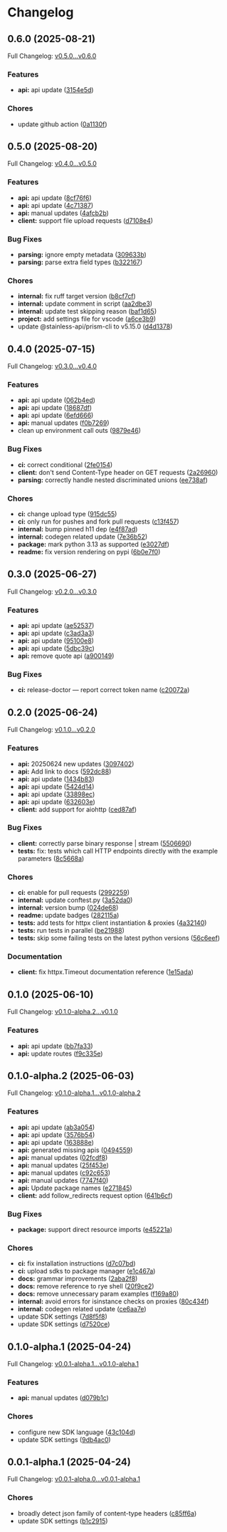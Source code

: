 # Changelog

## 0.6.0 (2025-08-21)

Full Changelog: [v0.5.0...v0.6.0](https://github.com/dinaricrypto/dinari-api-sdk-python/compare/v0.5.0...v0.6.0)

### Features

* **api:** api update ([3154e5d](https://github.com/dinaricrypto/dinari-api-sdk-python/commit/3154e5d214e59bb52a2f004769f4cc1dac44964e))


### Chores

* update github action ([0a1130f](https://github.com/dinaricrypto/dinari-api-sdk-python/commit/0a1130f9302e9b4d805360450ac886092a49b46e))

## 0.5.0 (2025-08-20)

Full Changelog: [v0.4.0...v0.5.0](https://github.com/dinaricrypto/dinari-api-sdk-python/compare/v0.4.0...v0.5.0)

### Features

* **api:** api update ([8cf76f6](https://github.com/dinaricrypto/dinari-api-sdk-python/commit/8cf76f6326e3aba1ae820964b7eaf5fb1b926545))
* **api:** api update ([4c71387](https://github.com/dinaricrypto/dinari-api-sdk-python/commit/4c71387e66a1496d1599c969218672b6aaf839a8))
* **api:** manual updates ([4afcb2b](https://github.com/dinaricrypto/dinari-api-sdk-python/commit/4afcb2b25da6c8809e06216c5146914dffbf9465))
* **client:** support file upload requests ([d7108e4](https://github.com/dinaricrypto/dinari-api-sdk-python/commit/d7108e4d251ec891863baf31642c8931c1f575ee))


### Bug Fixes

* **parsing:** ignore empty metadata ([309633b](https://github.com/dinaricrypto/dinari-api-sdk-python/commit/309633bce74a59d20fe84541baff1163f471aa48))
* **parsing:** parse extra field types ([b322167](https://github.com/dinaricrypto/dinari-api-sdk-python/commit/b32216714b2ba41f28bbbb5ffbf5c0ed8f4544d2))


### Chores

* **internal:** fix ruff target version ([b8cf7cf](https://github.com/dinaricrypto/dinari-api-sdk-python/commit/b8cf7cfd5bb5bc1e4807e01c8e1a2477efd9688b))
* **internal:** update comment in script ([aa2dbe3](https://github.com/dinaricrypto/dinari-api-sdk-python/commit/aa2dbe3c1012869fc6db1d74ebdc0696d3d6e9f7))
* **internal:** update test skipping reason ([baf1d65](https://github.com/dinaricrypto/dinari-api-sdk-python/commit/baf1d65c30d15871af704211a582cd5a9b14773a))
* **project:** add settings file for vscode ([a6ce3b9](https://github.com/dinaricrypto/dinari-api-sdk-python/commit/a6ce3b980be1352f3999960f9c9c4532d9e4ff29))
* update @stainless-api/prism-cli to v5.15.0 ([d4d1378](https://github.com/dinaricrypto/dinari-api-sdk-python/commit/d4d1378834dee9ca2acd095c751c20db13bfc08d))

## 0.4.0 (2025-07-15)

Full Changelog: [v0.3.0...v0.4.0](https://github.com/dinaricrypto/dinari-api-sdk-python/compare/v0.3.0...v0.4.0)

### Features

* **api:** api update ([062b4ed](https://github.com/dinaricrypto/dinari-api-sdk-python/commit/062b4eda3563aa73fca7dbe4735a7a358f62e31a))
* **api:** api update ([18687df](https://github.com/dinaricrypto/dinari-api-sdk-python/commit/18687df51e42b3b230c98fe33150717ee87e7f5a))
* **api:** api update ([6efd666](https://github.com/dinaricrypto/dinari-api-sdk-python/commit/6efd666acd802404ef727b48900345eb03c0c19b))
* **api:** manual updates ([f0b7269](https://github.com/dinaricrypto/dinari-api-sdk-python/commit/f0b72693b21c4d6b1ea322a943f5f04e8cacd69b))
* clean up environment call outs ([9879e46](https://github.com/dinaricrypto/dinari-api-sdk-python/commit/9879e46c19e12f605f5feced83093b666b1226fe))


### Bug Fixes

* **ci:** correct conditional ([2fe0154](https://github.com/dinaricrypto/dinari-api-sdk-python/commit/2fe0154f57b1d983185a21de2cb9ac3bf2cc42e9))
* **client:** don't send Content-Type header on GET requests ([2a26960](https://github.com/dinaricrypto/dinari-api-sdk-python/commit/2a269604e9060be0a7e5c254f71805a7bf7d2ff3))
* **parsing:** correctly handle nested discriminated unions ([ee738af](https://github.com/dinaricrypto/dinari-api-sdk-python/commit/ee738af1400653a5455ca14904e7df23b7337959))


### Chores

* **ci:** change upload type ([915dc55](https://github.com/dinaricrypto/dinari-api-sdk-python/commit/915dc554aec9251172307a12dfbb916053396d4b))
* **ci:** only run for pushes and fork pull requests ([c13f457](https://github.com/dinaricrypto/dinari-api-sdk-python/commit/c13f45750abb16f41f3e17fd9f2e65f87fdabec7))
* **internal:** bump pinned h11 dep ([e4f87ad](https://github.com/dinaricrypto/dinari-api-sdk-python/commit/e4f87add975c4452a8a6a1e217c2c81897ddc7e8))
* **internal:** codegen related update ([7e36b52](https://github.com/dinaricrypto/dinari-api-sdk-python/commit/7e36b52e8bcde9019df821753f6fe98a00ea874f))
* **package:** mark python 3.13 as supported ([e3027df](https://github.com/dinaricrypto/dinari-api-sdk-python/commit/e3027df4ee8c81d93bdf68b8264cc8b49eeb7c4e))
* **readme:** fix version rendering on pypi ([6b0e7f0](https://github.com/dinaricrypto/dinari-api-sdk-python/commit/6b0e7f0c412f68ba5ec635bef0c59d6e557a0ab6))

## 0.3.0 (2025-06-27)

Full Changelog: [v0.2.0...v0.3.0](https://github.com/dinaricrypto/dinari-api-sdk-python/compare/v0.2.0...v0.3.0)

### Features

* **api:** api update ([ae52537](https://github.com/dinaricrypto/dinari-api-sdk-python/commit/ae5253773516747852d3793dd340bf0c456104cc))
* **api:** api update ([c3ad3a3](https://github.com/dinaricrypto/dinari-api-sdk-python/commit/c3ad3a3a70e29f7f1b2515053b6cf239f3a317ce))
* **api:** api update ([95100e8](https://github.com/dinaricrypto/dinari-api-sdk-python/commit/95100e808c6f862e1ac9dae91e8205067800dc4c))
* **api:** api update ([5dbc39c](https://github.com/dinaricrypto/dinari-api-sdk-python/commit/5dbc39c860970cdd6506c38b18c14063ecffec7e))
* **api:** remove quote api ([a900149](https://github.com/dinaricrypto/dinari-api-sdk-python/commit/a900149713273507525e3c5b6da11f3bb12cbde3))


### Bug Fixes

* **ci:** release-doctor — report correct token name ([c20072a](https://github.com/dinaricrypto/dinari-api-sdk-python/commit/c20072acf3ecbe32d58773f96b7edfb951c6420e))

## 0.2.0 (2025-06-24)

Full Changelog: [v0.1.0...v0.2.0](https://github.com/dinaricrypto/dinari-api-sdk-python/compare/v0.1.0...v0.2.0)

### Features

* **api:** 20250624 new updates ([3097402](https://github.com/dinaricrypto/dinari-api-sdk-python/commit/3097402e70929580ab8d7c9c49f96c16eda8fcde))
* **api:** Add link to docs ([592dc88](https://github.com/dinaricrypto/dinari-api-sdk-python/commit/592dc88ef6831a841e00e41cf9fdb4b9d1ac3b0a))
* **api:** api update ([1434b83](https://github.com/dinaricrypto/dinari-api-sdk-python/commit/1434b8339761282b1503b352e81ef5fd82199eab))
* **api:** api update ([5424d14](https://github.com/dinaricrypto/dinari-api-sdk-python/commit/5424d148109eaabbb02cac8dac27c3f460dcc780))
* **api:** api update ([33898ec](https://github.com/dinaricrypto/dinari-api-sdk-python/commit/33898ecd7d19336ee33d72148c3e0185082437a8))
* **api:** api update ([632603e](https://github.com/dinaricrypto/dinari-api-sdk-python/commit/632603ee5e21a39dc8d9c3587b9b8823b644cb54))
* **client:** add support for aiohttp ([ced87af](https://github.com/dinaricrypto/dinari-api-sdk-python/commit/ced87af0a491995f7d57f6865cda004274362527))


### Bug Fixes

* **client:** correctly parse binary response | stream ([5506690](https://github.com/dinaricrypto/dinari-api-sdk-python/commit/550669035d85b3b88f1f0282a0469249b7fed649))
* **tests:** fix: tests which call HTTP endpoints directly with the example parameters ([8c5668a](https://github.com/dinaricrypto/dinari-api-sdk-python/commit/8c5668a56280d1401371cafb0b565fa4f3a8d3b6))


### Chores

* **ci:** enable for pull requests ([2992259](https://github.com/dinaricrypto/dinari-api-sdk-python/commit/29922591544a80efaf20906af05e22dbda8d2dfd))
* **internal:** update conftest.py ([3a52da0](https://github.com/dinaricrypto/dinari-api-sdk-python/commit/3a52da00238097e55464bd1417760f3a8c2dfb00))
* **internal:** version bump ([024de68](https://github.com/dinaricrypto/dinari-api-sdk-python/commit/024de6899a8f86c30c2b017d8159532087636bf0))
* **readme:** update badges ([282115a](https://github.com/dinaricrypto/dinari-api-sdk-python/commit/282115a18021e383caf34584b2a98cea7d1ce077))
* **tests:** add tests for httpx client instantiation & proxies ([4a32140](https://github.com/dinaricrypto/dinari-api-sdk-python/commit/4a32140d75804b0fc53ef6de6a11a9c0d6cab966))
* **tests:** run tests in parallel ([be21988](https://github.com/dinaricrypto/dinari-api-sdk-python/commit/be2198817a2e6adaa4a902c529ec354a305445f8))
* **tests:** skip some failing tests on the latest python versions ([56c6eef](https://github.com/dinaricrypto/dinari-api-sdk-python/commit/56c6eef2aa965bed4c327fcb85d359c99b210c42))


### Documentation

* **client:** fix httpx.Timeout documentation reference ([1e15ada](https://github.com/dinaricrypto/dinari-api-sdk-python/commit/1e15adaa615898b48208826120bcc998aee04830))

## 0.1.0 (2025-06-10)

Full Changelog: [v0.1.0-alpha.2...v0.1.0](https://github.com/dinaricrypto/dinari-api-sdk-python/compare/v0.1.0-alpha.2...v0.1.0)

### Features

* **api:** api update ([bb7fa33](https://github.com/dinaricrypto/dinari-api-sdk-python/commit/bb7fa33e700623404d6d0d4cc9e3c7027aafe396))
* **api:** update routes ([f9c335e](https://github.com/dinaricrypto/dinari-api-sdk-python/commit/f9c335e6702c11124e0522953feab3f864e1f166))

## 0.1.0-alpha.2 (2025-06-03)

Full Changelog: [v0.1.0-alpha.1...v0.1.0-alpha.2](https://github.com/dinaricrypto/dinari-api-sdk-python/compare/v0.1.0-alpha.1...v0.1.0-alpha.2)

### Features

* **api:** api update ([ab3a054](https://github.com/dinaricrypto/dinari-api-sdk-python/commit/ab3a0549f0deac42a50c46f4286f5202f2a486ea))
* **api:** api update ([3576b54](https://github.com/dinaricrypto/dinari-api-sdk-python/commit/3576b547e91a66d4cac5c39fee16b6eefbb4ff6f))
* **api:** api update ([163888e](https://github.com/dinaricrypto/dinari-api-sdk-python/commit/163888e6435fd69d12a0f47279cc07be824e2226))
* **api:** generated missing apis ([0494559](https://github.com/dinaricrypto/dinari-api-sdk-python/commit/049455933a8ac828b9e7e7da0f534eadaa9881b2))
* **api:** manual updates ([02fcdf8](https://github.com/dinaricrypto/dinari-api-sdk-python/commit/02fcdf880cf769f6b0751d99413ac410b1d68b93))
* **api:** manual updates ([25f453e](https://github.com/dinaricrypto/dinari-api-sdk-python/commit/25f453ed7ad5503c66b10210ad66e7212ad655f9))
* **api:** manual updates ([c92c653](https://github.com/dinaricrypto/dinari-api-sdk-python/commit/c92c653edffda5d5c21338a170ce0c5d88f7a12f))
* **api:** manual updates ([7747f40](https://github.com/dinaricrypto/dinari-api-sdk-python/commit/7747f409dec7e0413f4ea3ef9a1f1263fd22584e))
* **api:** Update package names ([e271845](https://github.com/dinaricrypto/dinari-api-sdk-python/commit/e271845058c49af96d5fcacf83def81285b16421))
* **client:** add follow_redirects request option ([641b6cf](https://github.com/dinaricrypto/dinari-api-sdk-python/commit/641b6cf6f3a21ff8f9ef13cec6fd2d383638760e))


### Bug Fixes

* **package:** support direct resource imports ([e45221a](https://github.com/dinaricrypto/dinari-api-sdk-python/commit/e45221a135f5ed926014779fa288caef8fdb5018))


### Chores

* **ci:** fix installation instructions ([d7c07bd](https://github.com/dinaricrypto/dinari-api-sdk-python/commit/d7c07bd12f5ed2e574728fe123848c6eb2d7b95a))
* **ci:** upload sdks to package manager ([e1c467a](https://github.com/dinaricrypto/dinari-api-sdk-python/commit/e1c467a6471f67d63114c5bb055f2aa924a17f31))
* **docs:** grammar improvements ([2aba2f8](https://github.com/dinaricrypto/dinari-api-sdk-python/commit/2aba2f8809a802fc560f8b298cc93a7d02cfaad1))
* **docs:** remove reference to rye shell ([20f9ce2](https://github.com/dinaricrypto/dinari-api-sdk-python/commit/20f9ce287d995d1a99e84614b5a39227973923e7))
* **docs:** remove unnecessary param examples ([f169a80](https://github.com/dinaricrypto/dinari-api-sdk-python/commit/f169a806fbc7cb62017e85d374231c9a2833527b))
* **internal:** avoid errors for isinstance checks on proxies ([80c434f](https://github.com/dinaricrypto/dinari-api-sdk-python/commit/80c434ffb38ee5f925518650383958409ebfbb8c))
* **internal:** codegen related update ([ce6aa7e](https://github.com/dinaricrypto/dinari-api-sdk-python/commit/ce6aa7eab91e9b9184370e5cae3628ddf1a7e334))
* update SDK settings ([7d8f5f8](https://github.com/dinaricrypto/dinari-api-sdk-python/commit/7d8f5f8d6bae2f3e11f31820e834c59595e28e8a))
* update SDK settings ([d7520ce](https://github.com/dinaricrypto/dinari-api-sdk-python/commit/d7520cead17e74b21a91b45d8126c797b9409915))

## 0.1.0-alpha.1 (2025-04-24)

Full Changelog: [v0.0.1-alpha.1...v0.1.0-alpha.1](https://github.com/dinaricrypto/dinari-api-sdk-python/compare/v0.0.1-alpha.1...v0.1.0-alpha.1)

### Features

* **api:** manual updates ([d079b1c](https://github.com/dinaricrypto/dinari-api-sdk-python/commit/d079b1ce2153de5c0b79f44a8bc502c379a1e749))


### Chores

* configure new SDK language ([43c104d](https://github.com/dinaricrypto/dinari-api-sdk-python/commit/43c104d3bddfb634400260485be4ba44e327c2f6))
* update SDK settings ([9db4ac0](https://github.com/dinaricrypto/dinari-api-sdk-python/commit/9db4ac0e4c5c310d4f65aea5dc81260f99bba413))

## 0.0.1-alpha.1 (2025-04-24)

Full Changelog: [v0.0.1-alpha.0...v0.0.1-alpha.1](https://github.com/dinaricrypto/dinari-api-sdk-python/compare/v0.0.1-alpha.0...v0.0.1-alpha.1)

### Chores

* broadly detect json family of content-type headers ([c85ff6a](https://github.com/dinaricrypto/dinari-api-sdk-python/commit/c85ff6a1b9ca1bd559d4c0b8acde42d4036da7a1))
* update SDK settings ([b1c2915](https://github.com/dinaricrypto/dinari-api-sdk-python/commit/b1c2915a1de667210001a2ef0e2da981f38175c6))
